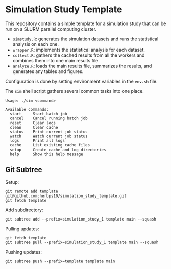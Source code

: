 # Simulation Study Template
This repository contains a simple template for a simulation study that can be run on a SLURM parallel computing cluster.

- `simstudy.R`: generates the simulation datasets and runs the statistical analysis on each one.
- `wrapper.R`: implements the statistical analysis for each dataset.
- `collect.R`: gathers the cached results from all the workers and combines them into one main results file.
- `analyze.R`: loads the main results file, summarizes the results, and generates any tables and figures.

Configuration is done by setting environment variables in the `env.sh` file.

The `sim` shell script gathers several common tasks into one place. 
```
Usage: ./sim <command>

Available commands:
  start     Start batch job
  cancel    Cancel running batch job
  reset     Clear logs
  clean     Clear cache
  status    Print current job status
  watch     Watch current job status
  logs      Print all logs
  cache     List existing cache files
  setup     Create cache and log directories
  help      Show this help message
```

## Git Subtree

Setup:
```
git remote add template git@github.com:herbps10/simulation_study_template.git
git fetch template
```

Add subdirectory:
```
git subtree add --prefix=simulation_study_1 template main --squash
```

Pulling updates:
```
git fetch template
git subtree pull --prefix=simulation_study_1 template main --squash
```

Pushing updates:
```
git subtree push --prefix=template template main
```
